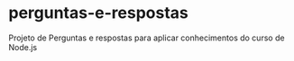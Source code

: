# perguntas-e-respostas
Projeto de Perguntas e respostas para aplicar conhecimentos do curso de Node.js

